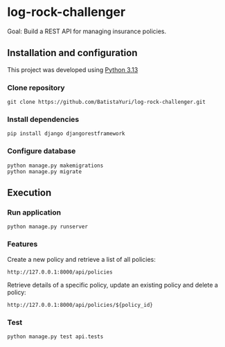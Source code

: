 # log-rock-challenger
Goal: Build a REST API for managing insurance policies.

## Installation and configuration

This project was developed using [Python 3.13](https://www.python.org/downloads/)

### Clone repository

```
git clone https://github.com/BatistaYuri/log-rock-challenger.git
```

### Install dependencies

```
pip install django djangorestframework
```

### Configure database

```
python manage.py makemigrations
python manage.py migrate
```

## Execution
### Run application

```
python manage.py runserver
```

### Features
Create a new policy and retrieve a list of all policies:

```
http://127.0.0.1:8000/api/policies
```
Retrieve details of a specific policy, update an existing policy and delete a policy:

```
http://127.0.0.1:8000/api/policies/${policy_id}
```

### Test

```
python manage.py test api.tests
```
